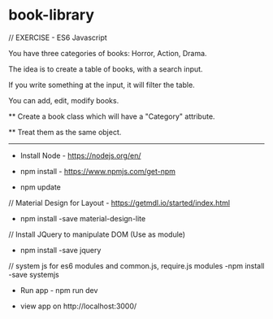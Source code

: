 # book-library


// EXERCISE - ES6 Javascript 

You have three categories of books: Horror, Action, Drama.

The idea is to create a table of books, with a search input.

If you write something at the input, it will filter the table.

You can add, edit, modify books.


** Create a book class which will have a "Category" attribute. 

** Treat them as the same object.


******************************************************************************************************************************************

- Install Node - https://nodejs.org/en/

- npm install  - https://www.npmjs.com/get-npm

- npm update

// Material Design for Layout - https://getmdl.io/started/index.html
- npm install -save material-design-lite

// Install JQuery to manipulate DOM (Use as module)
- npm install -save jquery

// system js for es6 modules and common.js, require.js modules
-npm install -save systemjs

- Run app - npm run dev 

- view app on http://localhost:3000/


